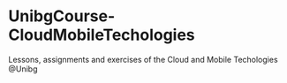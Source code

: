 # UnibgCourse-CloudMobileTechologies
Lessons, assignments and exercises of the Cloud and Mobile Techologies @Unibg
